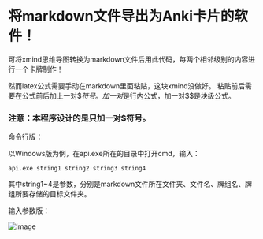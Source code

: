 # 将markdown文件导出为Anki卡片的软件！
可将xmind思维导图转换为markdown文件后用此代码，每两个相邻级别的内容进行一个卡牌制作！

然而latex公式需要手动在markdown里面粘贴，这块xmind没做好。
粘贴前后需要在公式前后加上一对$$符号。加一对$是行内公式，加一对$$是块级公式。

### 注意：本程序设计的是只加一对$符号。

命令行版：

以Windows版为例，在api.exe所在的目录中打开cmd，输入：

`api.exe string1 string2 string3 string4`

其中string1~4是参数，分别是markdown文件所在文件夹、文件名、牌组名、牌组所要存储的目标文件夹。

输入参数版：

![image](https://github.com/staradventure/GenCards/assets/91239079/3a31765f-a870-46d5-b606-f4e371aabb45)
